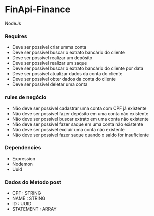 # FinApi-Finance
NodeJs

### Requires 

* Deve ser possível criar umma conta
* Deve ser possível buscar o extrato bancário do cliente
* Deve ser possível realizar um depósito
* Deve ser possível realizar um saque
* Deve ser possível buscar o extrato bancário do cliente por data
* Deve ser possível atualizar dados da conta do cliente
* Deve ser possível obter dados da conta do cliente
* Deve ser possível deletar uma conta 

### rules de negócio

* Não deve ser possível cadastrar uma conta com CPF já existente
* Não deve ser possível fazer depósito em uma conta não existente
* Não deve ser possível buscar extrato em uma conta não existente
* Não deve ser possível fazer saque em uma conta não existente
* Não deve ser possível excluir uma conta não existente
* Não deve ser possível fazer saque quando o saldo for insuficiente

### Dependencies

* Expression 
* Nodemon
* Uuid

### Dados do Metodo post

* CPF : STRING
* NAME : STRING
* ID : UUID
* STATEMENT : ARRAY
